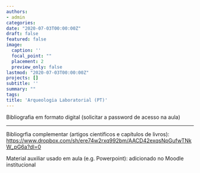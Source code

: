 ```yaml
---
authors:
- admin
categories:
date: "2020-07-03T00:00:00Z"
draft: false
featured: false
image:
  caption: ''
  focal_point: ""
  placement: 2
  preview_only: false
lastmod: "2020-07-03T00:00:00Z"
projects: []
subtitle: ''
summary: ""
tags:
title: 'Arqueologia Laboratorial (PT)'
---
```


Bibliografia em formato digital (solicitar a password de acesso na aula)

___

Bibliogrfia complementar (artigos científicos e capítulos de livros): https://www.dropbox.com/sh/ere74w2rxq992bm/AACD42exqsNpGufwTNkW_pG6a?dl=0

Material auxiliar usado em aula (e.g. Powerpoint): adicionado no Moodle institucional
